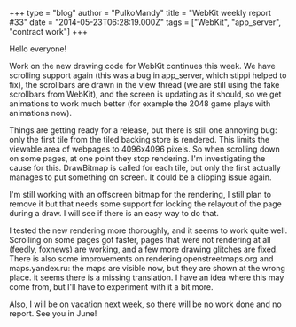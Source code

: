 +++
type = "blog"
author = "PulkoMandy"
title = "WebKit weekly report #33"
date = "2014-05-23T06:28:19.000Z"
tags = ["WebKit", "app_server", "contract work"]
+++

Hello everyone!

Work on the new drawing code for WebKit continues this week. We have scrolling support again (this was a bug in app_server, which stippi helped to fix), the scrollbars are drawn in the view thread (we are still using the fake scrollbars from WebKit), and the screen is updating as it should, so we get animations to work much better (for example the 2048 game plays with animations now).
<!--break-->
Things are getting ready for a release, but there is still one annoying bug: only the first tile from the tiled backing store is rendered. This limits the viewable area of webpages to 4096x4096 pixels. So when scrolling down on some pages, at one point they stop rendering. I'm investigating the cause for this. DrawBitmap is called for each tile, but only the first actually manages to put something on screen. It could be a clipping issue again.

I'm still working with an offscreen bitmap for the rendering, I still plan to remove it but that needs some support for locking the relayout of the page during a draw. I will see if there is an easy way to do that.

I tested the new rendering more thoroughly, and it seems to work quite well. Scrolling on some pages got faster, pages that were not rendering at all (feedly, foxnews) are working, and a few more drawing glitches are fixed. There is also some improvements on rendering openstreetmaps.org and maps.yandex.ru: the maps are visible now, but they are shown at the wrong place. it seems there is a missing translation. I have an idea where this may come from, but I'll have to experiment with it a bit more.

Also, I will be on vacation next week, so there will be no work done and no report. See you in June!